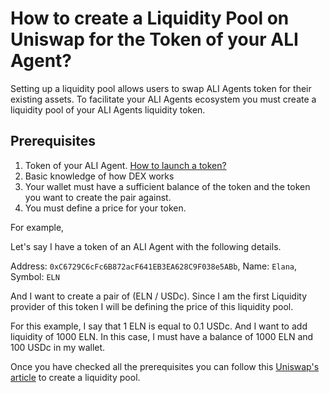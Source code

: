 # How to create a Liquidity Pool on Uniswap for the Token of your ALI Agent?

Setting up a liquidity pool allows users to swap ALI Agents token for their existing assets. To facilitate your ALI Agents ecosystem you must create a liquidity pool of your ALI Agents liquidity token. 

## Prerequisites
1. Token of your ALI Agent. [How to launch a token?](./how-to-launch-utility-token/how-to-launch-token-ali-agent.md)
2. Basic knowledge of how DEX works
3. Your wallet must have a sufficient balance of the token and the token you want to create the pair against.
4. You must define a price for your token.

For example, 

Let's say I have a token of an ALI Agent with the following details. 

Address: `0xC6729C6cFc6B872acF641EB3EA628C9F038e5ABb`, Name: `Elana`, Symbol: `ELN`

And I want to create a pair of (ELN / USDc). Since I am the first Liquidity provider of this token I will be defining the price of this liquidity pool.

For this example, I say that 1 ELN is equal to 0.1 USDc. And I want to add liquidity of 1000 ELN. In this case, I must have a balance of 1000 ELN and 100 USDc in my wallet. 

Once you have checked all the prerequisites you can follow this [Uniswap's article](https://support.uniswap.org/hc/en-us/articles/7423194619661-How-to-add-liquidity-to-Uniswap-v3) to create a liquidity pool.
